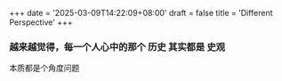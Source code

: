 +++
date = '2025-03-09T14:22:09+08:00'
draft = false
title = 'Different Perspective'
+++

### 越来越觉得，每一个人心中的那个 历史 其实都是 史观

本质都是个角度问题